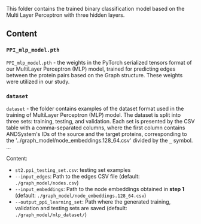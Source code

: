 This folder contains the trained binary classification model based on the Multi Layer Perceptron with three hidden layers.

## Content

### `PPI_mlp_model.pth`
`PPI_mlp_model.pth` - the weights in the PyTorch serialized tensors format of our MultiLayer Perceptron (MLP) model, trained for predicting edges between the protein pairs based on the Graph structure. These weights were utilized in our study.

### `dataset`
`dataset` - the folder contains examples of the dataset format used in the training of MultiLayer Perceptron (MLP) model. The dataset is split into three sets: training, testing, and validation. Each set is presented by the CSV table with a comma-separated columns, where the first column contains ANDSystem's IDs of the source and the target proteins, corresponding to the '../graph_model/node_embeddings.128_64.csv' divided by the `_` symbol. ...

Content:
- `st2.ppi_testing_set.csv`: testing set examples
- `--input_edges`: Path to the edges CSV file (default: `./graph_model/nodes.csv`)
- `--input_embeddings`: Path to the node embeddings obtained in **step 1** (default: `./graph_model/node_embeddings.128_64.csv`)
- `--output_ppi_learning_set`: Path where the generated training, validation and testing sets are saved (default: `./graph_model/mlp_dataset/`)
